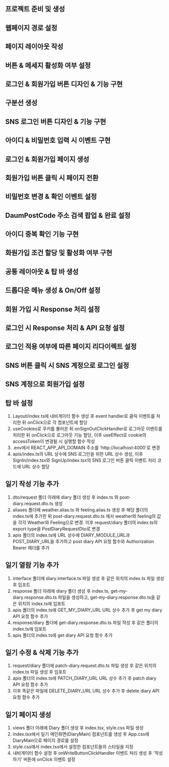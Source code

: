 ## 프로젝트 준비 및 생성

## 웹페이지 경로 설정 

## 페이지 레이아웃 작성

## 버튼 & 메세지 활성화 여부 설정

## 로그인 & 회원가입 버튼 디자인 & 기능 구현

## 구분선 생성

## SNS 로그인 버튼 디자인 & 기능 구현

## 아이디 & 비밀번호 입력 시 이벤트 구현

## 로그인 & 회원가입 페이지 생성

## 회원가입 버튼 클릭 시 페이지 전환

## 비밀번호 변경 & 확인 이벤트 설정

## DaumPostCode 주소 검색 팝업 & 완료 설정

## 아이디 중복 확인 기능 구현

## 화원가입 조건 할당 및 활성화 여부 구현

## 공통 레이아웃 & 탑 바 생성

## 드롭다운 메뉴 생성 & On/Off 설정

## 회원 가입 시 Response 처리 설정

## 로그인 시 Response 처리 & API 요청 설정

## 로그인 적용 여부에 따른 페이지 리다이렉트 설정

## SNS 버튼 클릭 시 SNS 계정으로 로그인 설정

## SNS 계정으로 회원가입 설정

## 탑 바 설정
1. Layout/index.ts에 내비게이터 함수 생성 후 event handler로 클릭 이벤트를 처리한 뒤 onClick으로 각 컴포넌트에 할당
2. useCookies로 쿠키를 불러온 뒤 onSignOutClickHandler로 로그아웃 이벤트를 처리한 뒤 onClick으로 로그아웃 기능 할당, 이후 useEffect로 cookie의 accessToken이 변경될 시 실행할 함수 작성
3. .env에서 REACT_APP_API_DOMAIN 주소를 'http://localhost:4000'로 변경
4. apis/index.ts의 URL 상수에 SNS 로그인을 위한 URL 상수 생성, 이후 SignIn/index.tsx와 SignUp/index.tsx의 SNS 로그인 버튼 클릭 이벤트 처리 코드에 URL 상수 할당

## 일기 작성 기능 추가
1. dto/request 폴더 아래에 diary 폴더 생성 후 index.ts 와 post-diary.request.dto.ts 생성
2. aliases 폴더에 weather.alias.ts 와 feeling.alias.ts 생성 후 해당 폴더의 index.ts에 추가한 뒤 post-diary.request.dto.ts 에서 weather와 feeling의 값을 각각 Weather와 Feeling으로 변경. 이후 request/diary 폴더의 index.ts의 export type을 PostDiaryRequestDto로 변경
3. apis 폴더의 index.ts에 URL 상수에 DIARY_MODULE_URL과 POST_DIARY_URL을 추가하고 post diary API 요청 함수와 Authorization Bearer 헤더를 추가

## 일기 열람 기능 추가
1. interface 폴더에 diary.interface.ts 파일 생성 후 같은 위치의 index.ts 파일 생성 후 임포트
2. response 폴더 아래에 diary 폴더 생성 후 index.ts, get-my-diary.response.dto.ts 파일을 생성하고, get-my-diary.response.dto.ts을 같은 위치의 index.ts에 임포트
3. apis 폴더의 index.ts에 GET_MY_DIARY_URL URL 상수 추가 후 get my diary API 요청 함수 추가
4. response/diary 폴더에 get-diary.response.dto.ts 파일 작성 후 같은 폴더의 index.ts에 임포트
5. apis 폴더의 index.ts에 get diary API 요청 함수 추가

## 일기 수정 & 삭제 기능 추가
1. request/diary 폴더에 patch-diary.request.dto.ts 파일 생성 후 같은 위치의 index.ts 파일 생성 후 임포트
2. apis 폴더의 index.ts에 PATCH_DIARY_URL URL 상수 추가 후 patch diary API 요청 함수 추가
3. 이후 똑같은 파일에 DELETE_DIARY_URL URL 상수 추가 후 delete diary API 요청 함수 추가

## 일기 페이지 생성
1. views 폴더 아래에 Diary 폴더 생성 후 index.tsx, style.css 파일 생성
2. index.tsx에서 일기 메인화면(DiaryMain) 컴포넌트를 생성 후 App.css에 DiaryMain으로 페이지 경로를 설정
3. style.css에서 index.tsx에서 설정한 컴포넌트들의 스타일을 지정
4. 내비게이터 함수 설정 후 onWriteButtonClickHandler 이벤트 처리 생성 후 '작성하기' 버튼에 onClick 이벤트 설정